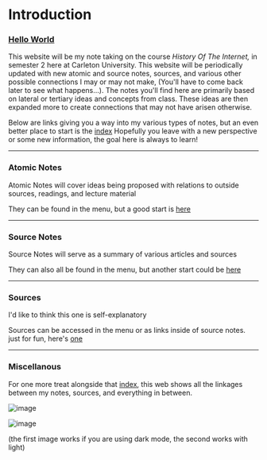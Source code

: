 # Introduction

### [Hello World](https://youtu.be/fJ_nXc6D1wE)

This website will be my note taking on the course _History Of The Internet,_ in semester 2 here at Carleton University. This website will be periodically updated with new atomic and source notes, sources, and various other possible connections I may or may not make, (You'll have to come back later to see what happens...). The notes you'll find here are primarily based on lateral or tertiary ideas and concepts from class. These ideas are then expanded more to create connections that may not have arisen otherwise. 

Below are links giving you a way into my various types of notes, but an even better place to start is the [index](https://callumolive.github.io/HIST1900-notes/A.%20Index/)
Hopefully you leave with a new perspective or some new information, the goal here is always to learn!

-------------------------------------------------------------------------------------------------------------------------------------------------------------------------


### Atomic Notes

Atomic Notes will cover ideas being proposed with relations to outside sources, readings, and lecture material

They can be found in the menu, but a good start is [here](https://callumolive.github.io/HIST1900-notes/Atomic%20Notes/Codes%20and%20Ciphers/)

-------------------------------------------------------------------------------------------------------------------------------------------------------------------------

### Source Notes

Source Notes will serve as a summary of various articles and sources

They can also all be found in the menu, but another start could be [here](https://callumolive.github.io/HIST1900-notes/Source%20Notes/Blade%20Runner%20and%20Cyberpunk%20Visions%20of%20Humanity/)

-------------------------------------------------------------------------------------------------------------------------------------------------------------------------

### Sources

I'd like to think this one is self-explanatory

Sources can be accessed in the menu or as links inside of source notes. just for fun, here's [one](https://callumolive.github.io/HIST1900-notes/Sources/kingSecretsCiphers2020/)

-----------------------------------------------------------------------------------------------------------------------------------------------------------------------
### Miscellanous

For one more treat alongside that [index](https://callumolive.github.io/HIST1900-notes/A.%20Index/), this web shows all the linkages between my notes, sources, and everything in between. 

![image](https://user-images.githubusercontent.com/122491619/224448247-e7d4847d-b671-4d25-9942-a7bbd565420b.png)

![image](https://user-images.githubusercontent.com/122491619/224448891-3211e034-2bba-45a6-8b30-0c18334faf94.png)

(the first image works if you are using dark mode, the second works with light)

